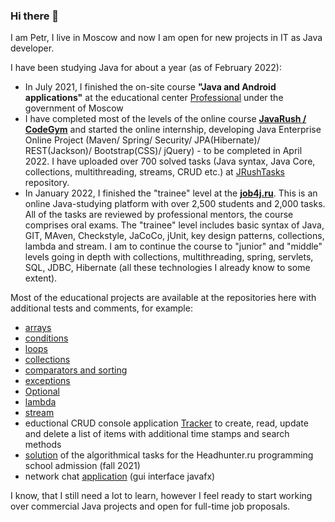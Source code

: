 ### Hi there 👋

I am Petr, I live in Moscow and now I am open for new projects in IT as Java developer. 

I have been studying Java for about a year (as of February 2022):

- In July 2021, I finished the on-site course **"Java and Android applications"** at the educational center [Professional](https://eduprof.mos.ru/upload/programms/P34.pdf) under the government of Moscow
- I have completed most of the levels of the online course **[JavaRush / CodeGym](https://codegym.cc/)** and started the online internship, developing Java Enterprise Online Project (Maven/ Spring/ Security/ JPA(Hibernate)/ REST(Jackson)/ Bootstrap(CSS)/ jQuery) - to be completed in April 2022. I have uploaded over 700 solved tasks (Java syntax, Java Core, collections, multithreading, streams, CRUD etc.) at [JRushTasks](https://github.com/Frenchfan/JRushTasks) repository.
- In January 2022, I finished the "trainee" level at the **[job4j.ru](job4j.ru)**. This is an online Java-studying platform with over 2,500 students and 2,000 tasks. All of the tasks are reviewed by professional mentors, the course comprises oral exams. The "trainee" level includes basic syntax of Java, GIT, MAven, Checkstyle, JaCoCo, jUnit, key design patterns, collections, lambda and stream. I am to continue the course to "junior" and "middle" levels going in depth with collections, multithreading, spring, servlets, SQL, JDBC, Hibernate (all these technologies I already know to some extent).

Most of the educational projects are available at the repositories here with additional tests and comments, for example:

- [arrays](https://github.com/Frenchfan/job4j_elementary/tree/master/src/main/java/ru/job4j/array)
- [conditions](https://github.com/Frenchfan/job4j_elementary/tree/master/src/main/java/ru/job4j/condition)
- [loops](https://github.com/Frenchfan/job4j_elementary/tree/master/src/main/java/ru/job4j/loop)
- [collections](https://github.com/Frenchfan/job4j_tracker/tree/master/src/main/java/ru/job4j/collection)
- [comparators and sorting](https://github.com/Frenchfan/job4j_tracker/tree/master/src/main/java/ru/job4j/collection)
- [exceptions](https://github.com/Frenchfan/job4j_tracker/tree/master/src/main/java/ru/job4j/ex)
- [Optional](https://github.com/Frenchfan/job4j_tracker/tree/master/src/main/java/ru/job4j/optional)
- [lambda](https://github.com/Frenchfan/job4j_tracker/tree/master/src/main/java/ru/job4j/lambda)
- [stream](https://github.com/Frenchfan/job4j_tracker/tree/master/src/main/java/ru/job4j/stream)
- eductional CRUD console application [Tracker](https://github.com/Frenchfan/job4j_tracker/tree/master/src/main/java/ru/job4j/tracker) to create, read, update and delete a list of items with additional time stamps and search methods
- [solution](https://github.com/Frenchfan/HH_Prog_School) of the algorithmical tasks for the Headhunter.ru programming school admission (fall 2021) 
- network chat [application](https://github.com/Frenchfan/edu_0759/tree/master/Gui_chat_0759) (gui interface javafx) 




I know, that I still need a lot to learn, however I feel ready to start working over commercial Java projects and open for full-time job proposals. 

<!--
**Frenchfan/Frenchfan** is a ✨ _special_ ✨ repository because its `README.md` (this file) appears on your GitHub profile.

Here are some ideas to get you started:

- 🔭 I’m currently working on ...
- 🌱 I’m currently learning ...
- 👯 I’m looking to collaborate on ...
- 🤔 I’m looking for help with ...
- 💬 Ask me about ...
- 📫 How to reach me: ...
- 😄 Pronouns: ...
- ⚡ Fun fact: ...
-->
